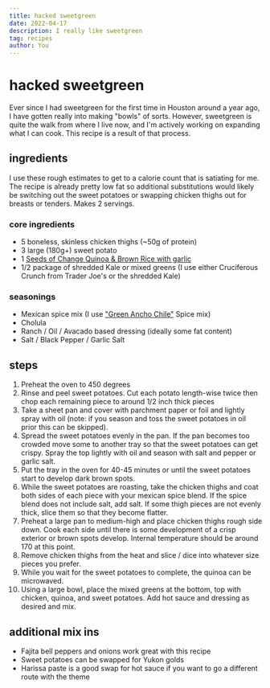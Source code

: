 ```yaml
---
title: hacked sweetgreen
date: 2022-04-17
description: I really like sweetgreen
tag: recipes
author: You
---
```


# hacked sweetgreen
Ever since I had sweetgreen for the first time in Houston around a year ago, I have gotten really into making "bowls" of sorts. However, sweetgreen is quite the walk from where I live now, and I'm actively working on expanding what I can cook. This recipe is a result of that process. 

## ingredients
I use these rough estimates to get to a calorie count that is satiating for me. The recipe is already pretty low fat so additional substitutions would likely be switching out the sweet potatoes or swapping chicken thighs out for breasts or tenders. Makes 2 servings. 

### core ingredients
- 5 boneless, skinless chicken thighs (~50g of protein)
- 3 large (180g+) sweet potato
- 1 [Seeds of Change Quinoa & Brown Rice with garlic](https://www.amazon.com/Seeds-Change-Quinoa-Brown-garlic/dp/B00GRT9PZY)
- 1/2 package of shredded Kale or mixed greens (I use either Cruciferous Crunch from Trader Joe's or the shredded Kale)

### seasonings
- Mexican spice mix (I use ["Green Ancho Chile"](https://centralmarket.com/product/central-market-green-ancho-chili-seasoning-3-7-oz/) Spice mix)
- Cholula 
- Ranch / Oil / Avacado based dressing (ideally some fat content)
- Salt / Black Pepper / Garlic Salt

## steps
1. Preheat the oven to 450 degrees
2. Rinse and peel sweet potatoes. Cut each potato length-wise twice then chop each remaining piece to around 1/2 inch thick pieces
3. Take a sheet pan and cover with parchment paper or foil and lightly spray with oil (note: if you season and toss the sweet potatoes in oil prior this can be skipped). 
4. Spread the sweet potatoes evenly in the pan. If the pan becomes too crowded move some to another tray so that the sweet potatoes can get crispy. Spray the top lightly with oil and season with salt and pepper or garlic salt.
5. Put the tray in the oven for 40-45 minutes or until the sweet potatoes start to develop dark brown spots.
6. While the sweet potatoes are roasting, take the chicken thighs and coat both sides of each piece with your mexican spice blend. If the spice blend does not include salt, add salt. If some thigh pieces are not evenly thick, slice them so that they become flatter. 
7. Preheat a large pan to medium-high and place chicken thighs rough side down. Cook each side until there is some development of a crisp exterior or brown spots develop. Internal temperature should be around 170 at this point. 
8. Remove chicken thighs from the heat and slice / dice into whatever size pieces you prefer. 
9. While you wait for the sweet potatoes to complete, the quinoa can be microwaved. 
10. Using a large bowl, place the mixed greens at the bottom, top with chicken, quinoa, and sweet potatoes. Add hot sauce and dressing as desired and mix. 

## additional mix ins
- Fajita bell peppers and onions work great with this recipe
- Sweet potatoes can be swapped for Yukon golds
- Harissa paste is a good swap for hot sauce if you want to go a different route with the theme


